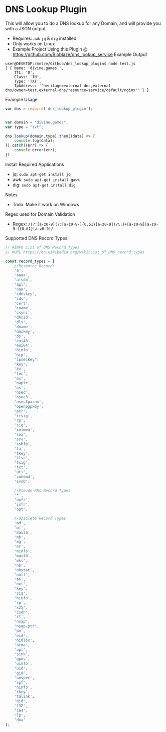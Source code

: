 # DNS Lookup Plugin

This will allow you to do a DNS lookup for any Domain, and will provide you with a JSON output.

* Requires: `awk` `jq` & `dig` installed.
* Only works on Linux
* Example Project Using this Plugin @ https://github.com/Bioblaze/dns_lookup_service
Example Output
```console
user@DESKTOP:/mnt/e/Github/dns_lookup_plugin$ node test.js 
[ { Name: 'divine.games.',
    TTL: '0',
    Class: 'IN',
    Type: 'TXT',
    IpAddress: '"heritage=external-dns,external-dns/owner=test,external-dns/resource=service/default/nginx"' } ]
```

Example Usage
```js
var dns = require('dns_lookup_plugin');


var domain = "divine.games";
var type = "txt";

dns.lookup(domain,type).then((data) => {
    console.log(data);
}).catch((err) => {
    console.error(err);
})
```

Install Required Applications
* jq: `sudo apt-get install jq`
* awk: `sudo apt-get install gawk`
* dig: `sudo apt-get install dig`

Notes
* Todo: Make it work on Windows

Regex used for Domain Validation
* Regex: `/(?:[a-z0-9](?:[a-z0-9-]{0,61}[a-z0-9])?\.)+[a-z0-9][a-z0-9-]{0,61}[a-z0-9]/`

Supported DNS Record Types:
```js
// #INFO List of DNS Record Types
// #URL https://en.wikipedia.org/wiki/List_of_DNS_record_types

const record_types = [
    //Resource Records
    'a',
    'aaaa',
    'afsdb',
    'apl',
    'caa',
    'cdnskey',
    'cds',
    'cert',
    'cname',
    'csync',
    'dhcid',
    'dlv',
    'dname',
    'dnskey',
    'ds',
    'eui48',
    'eui64',
    'hinfo',
    'hip',
    'ipseckey',
    'key',
    'kx',
    'loc',
    'mx',
    'naptr',
    'ns',
    'nsec',
    'nsec3',
    'nsec3param',
    'openpgpkey',
    'ptr',
    'rrsig',
    'rp',
    'sig',
    'smimea',
    'soa',
    'srv',
    'sshfp',
    'ta',
    'tkey',
    'tlsa',
    'tsig',
    'txt',
    'uri',
    'zonemd',
    'svcb',

    //Pseudo-RRs Record Types
    '*',
    'axfr',
    'ixfr',
    'opt',

    //Obsolete Record Types
    'md',
    'mf',
    'maila',
    'mb',
    'mg',
    'mr',
    'minfo',
    'mailb',
    'wks',
    'nb',
    'nbstat',
    'null',
    'a6',
    'nxt',
    'key',
    'sig',
    'hinfo',
    'rp',
    'x25',
    'isdn',
    'rt',
    'nsap',
    'nsap-ptr',
    'px',
    'eid',
    'nimloc',
    'atma',
    'apl',
    'sink',
    'gpos',
    'uinfo',
    'uid',
    'gid',
    'unspec',
    'spf',
    'ninfo',
    'rkey',
    'talink',
    'nid',
    'l32',
    'l64',
    'lp',
    'doa'
];
```